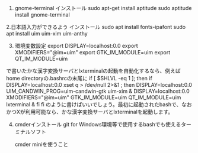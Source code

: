 

1. gnome-terminal インストール
    sudo apt-get install aptitude
    sudo aptitude install gnome-terminal


2.日本語入力ができるよう インストール
    sudo apt install fonts-ipafont
    sudo apt install uim uim-xim uim-anthy


3. 環境変数設定
    export DISPLAY=localhost:0.0
    export XMODIFIERS="@im=uim"
    export GTK_IM_MODULE=uim 
    export QT_IM_MODULE=uim


で書いたかな漢字変換サーバとlxterminalの起動を自動化するなら、例えばhome directoryの.bashrcの末尾に
if [ $SHLVL -eq 1 ]; then
  if DISPLAY=localhost:0.0 xset q > /dev/null 2>&1 ; then
    DISPLAY=localhost:0.0 UIM_CANDWIN_PROG=uim-candwin-gtk uim-xim &
    DISPLAY=localhost:0.0 XMODIFIERS="@im=uim" GTK_IM_MODULE=uim QT_IM_MODULE=uim lxterminal &
  fi
fi
のように書けばいいでしょう。最初に起動されたbashで、なおかつXが利用可能なら、かな漢字変換サーバとlxterminalを起動します。


4. cmderインストール
    git for Windows環境等で使用するbashでも使えるターミナルソフト

    cmder miniを使うこと
